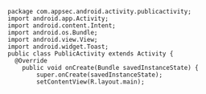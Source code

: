     package com.appsec.android.activity.publicactivity;
    import android.app.Activity;
    import android.content.Intent;
    import android.os.Bundle;
    import android.view.View;
    import android.widget.Toast;
    public class PublicActivity extends Activity {
      @Override
        public void onCreate(Bundle savedInstanceState) {
            super.onCreate(savedInstanceState);
            setContentView(R.layout.main);